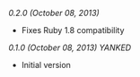 *0.2.0 (October 08, 2013)*

* Fixes Ruby 1.8 compatibility

*0.1.0 (October 08, 2013) YANKED*

* Initial version
